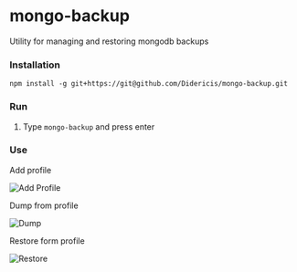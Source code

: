 # mongo-backup
Utility for managing and restoring mongodb backups

### Installation
`npm install -g git+https://git@github.com/Didericis/mongo-backup.git`


### Run

1. Type `mongo-backup` and press enter

### Use

Add profile

![Add Profile](http://i.imgur.com/sFDZiNv.gif)

Dump from profile

![Dump](http://i.imgur.com/c9d2JNL.gif)

Restore form profile

![Restore](http://i.imgur.com/h84NXm8.gif)
